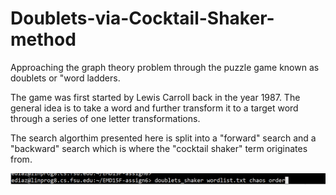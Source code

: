 # Doublets-via-Cocktail-Shaker-method
Approaching the graph theory problem through the puzzle game known as doublets or "word ladders.

The game was first started by Lewis Carroll back in the year 1987. The general idea is to take a word and further transform it to a target word through a series of one letter transformations. 

The search algorthim presented here is split into a "forward" search and a "backward" search which is where the "cocktail shaker" term originates from.


![Example](command_line_args.PNG)
